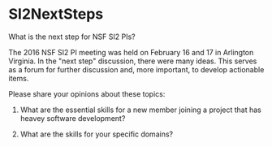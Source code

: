 # SI2NextSteps
What is the next step for NSF SI2 PIs?

The 2016 NSF SI2 PI meeting was held on February 16 and 17 in Arlington Virginia. 
In the "next step" discussion, there were many ideas. This serves as a forum for
further discussion and, more important, to develop actionable items.

Please share your opinions about these topics:

1. What are the essential skills for a new member joining a project that has heavey software development?

2. What are the skills for your specific domains?
